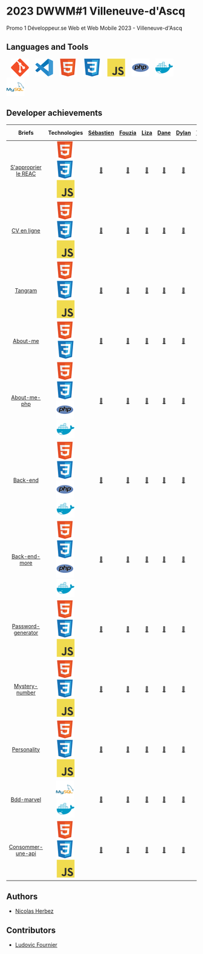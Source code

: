 # 2023 DWWM#1 Villeneuve-d'Ascq

Promo 1 Développeur.se Web et Web Mobile 2023 - Villeneuve-d'Ascq

## Languages and Tools

&nbsp;&nbsp;
![img_git](./profile/img/git.svg)
&nbsp;&nbsp;
![img_vscode](./profile/img/vscode.svg)
&nbsp;&nbsp;
![img_html](./profile/img/html.svg)
&nbsp;&nbsp;
![img_css](./profile/img/css.svg)
&nbsp;&nbsp;
![img_javascript](./profile/img/javascript.svg)
&nbsp;&nbsp;
![img_php](./profile/img/php.svg)
&nbsp;&nbsp;
![img_docker](./profile/img/docker.svg)
&nbsp;&nbsp;
![img_mysql](./profile/img/mysql.svg)

## Developer achievements

| Briefs | Technologies | <a href="https://github.com/Nhours">Sébastien</a> | <a href="https://github.com/SanaSanss">Fouzia</a> | <a href="https://github.com/CybLiz">Liza</a> | <a href="https://github.com/danebourhan">Dane</a> | <a href="https://github.com/Nalyd59">Dylan</a> | <a href="https://github.com/Theo0259">Théo</a> | <a href="https://github.com/Alexisdelecroix">Alexis</a> | <a href="https://github.com/Archimonde32">Killian</a> | <a href="https://github.com/Maryam597">Maryam</a> | <a href="https://github.com/JeanPierreF">Jean-Pierre</a> | <a href="https://github.com/Nekoma59">Renaud</a> | <a href="https://github.com/Charlie-Chap">Charles</a> |
| :----: | :----: | :----: | :----: | :----: | :----: | :----: | :----: | :----: | :----: | :----: | :----: | :----: | :----: |
| [S'approprier le REAC](https://github.com/2023-DWWM-1-Villeneuve-d-Ascq/reac) | ![img_html](./profile/img/html.svg)&nbsp;![img_css](./profile/img/css.svg)&nbsp;![img_javascript](./profile/img/javascript.svg) | <a href="https://github.com/2023-DWWM-1-Villeneuve-d-Ascq/reac-as">🔗</a> | <a href="https://github.com/2023-DWWM-1-Villeneuve-d-Ascq/reac-af">🔗</a> | <a href="https://github.com/2023-DWWM-1-Villeneuve-d-Ascq/reac-bl">🔗</a> | <a href="https://github.com/2023-DWWM-1-Villeneuve-d-Ascq/reac-bad">🔗</a> | <a href="https://github.com/2023-DWWM-1-Villeneuve-d-Ascq/reac-cd">🔗</a> | <a href="https://github.com/2023-DWWM-1-Villeneuve-d-Ascq/reac-dwt">🔗</a> | <a href="https://github.com/2023-DWWM-1-Villeneuve-d-Ascq/reac-da">🔗</a> | <a href="https://github.com/2023-DWWM-1-Villeneuve-d-Ascq/reac-dk">🔗</a> | <a href="https://github.com/2023-DWWM-1-Villeneuve-d-Ascq/reac-dm">🔗</a> | <a href="https://github.com/2023-DWWM-1-Villeneuve-d-Ascq/reac-fjp">🔗</a> | <a href="https://github.com/2023-DWWM-1-Villeneuve-d-Ascq/reac-pr">🔗</a> | <a href="https://github.com/2023-DWWM-1-Villeneuve-d-Ascq/reac-sc">🔗</a> |
| [CV en ligne](https://github.com/2023-DWWM-1-Villeneuve-d-Ascq/cv) | ![img_html](./profile/img/html.svg)&nbsp;![img_css](./profile/img/css.svg)&nbsp;![img_javascript](./profile/img/javascript.svg) | <a href="https://github.com/2023-DWWM-1-Villeneuve-d-Ascq/cv-as">🔗</a> | <a href="https://github.com/2023-DWWM-1-Villeneuve-d-Ascq/cv-af">🔗</a> | <a href="https://github.com/2023-DWWM-1-Villeneuve-d-Ascq/cv-bl">🔗</a> | <a href="https://github.com/2023-DWWM-1-Villeneuve-d-Ascq/cv-bad">🔗</a> | <a href="https://github.com/2023-DWWM-1-Villeneuve-d-Ascq/cv-cd">🔗</a> | <a href="https://github.com/2023-DWWM-1-Villeneuve-d-Ascq/cv-dwt">🔗</a> | <a href="https://github.com/2023-DWWM-1-Villeneuve-d-Ascq/cv-da">🔗</a> | <a href="https://github.com/2023-DWWM-1-Villeneuve-d-Ascq/cv-dk">🔗</a> | <a href="https://github.com/2023-DWWM-1-Villeneuve-d-Ascq/cv-dm">🔗</a> | <a href="https://github.com/2023-DWWM-1-Villeneuve-d-Ascq/cv-fjp">🔗</a> | <a href="https://github.com/2023-DWWM-1-Villeneuve-d-Ascq/cv-pr">🔗</a> | <a href="https://github.com/2023-DWWM-1-Villeneuve-d-Ascq/cv-sc">🔗</a> |
| [Tangram](https://github.com/2023-DWWM-1-Villeneuve-d-Ascq/tangram) | ![img_html](./profile/img/html.svg)&nbsp;![img_css](./profile/img/css.svg)&nbsp;![img_javascript](./profile/img/javascript.svg) | <a href="https://github.com/2023-DWWM-1-Villeneuve-d-Ascq/tangram-as">🔗</a> | <a href="https://github.com/2023-DWWM-1-Villeneuve-d-Ascq/tangram-af">🔗</a> | <a href="https://github.com/2023-DWWM-1-Villeneuve-d-Ascq/tangram-bl">🔗</a> | <a href="https://github.com/2023-DWWM-1-Villeneuve-d-Ascq/tangram-bad">🔗</a> | <a href="https://github.com/2023-DWWM-1-Villeneuve-d-Ascq/tangram-cd">🔗</a> | <a href="https://github.com/2023-DWWM-1-Villeneuve-d-Ascq/tangram-dwt">🔗</a> | <a href="https://github.com/2023-DWWM-1-Villeneuve-d-Ascq/tangram-da">🔗</a> | <a href="https://github.com/2023-DWWM-1-Villeneuve-d-Ascq/tangram-dk">🔗</a> | <a href="https://github.com/2023-DWWM-1-Villeneuve-d-Ascq/tangram-dm">🔗</a> | <a href="https://github.com/2023-DWWM-1-Villeneuve-d-Ascq/tangram-fjp">🔗</a> | <a href="https://github.com/2023-DWWM-1-Villeneuve-d-Ascq/tangram-pr">🔗</a> | <a href="https://github.com/2023-DWWM-1-Villeneuve-d-Ascq/tangram-sc">🔗</a> |
| [About-me](https://github.com/2023-DWWM-1-Villeneuve-d-Ascq/about-me) | ![img_html](./profile/img/html.svg)&nbsp;![img_css](./profile/img/css.svg) | <a href="https://github.com/2023-DWWM-1-Villeneuve-d-Ascq/about-me-as">🔗</a> | <a href="https://github.com/2023-DWWM-1-Villeneuve-d-Ascq/about-me-af">🔗</a> | <a href="https://github.com/2023-DWWM-1-Villeneuve-d-Ascq/about-me-bl">🔗</a> | <a href="https://github.com/2023-DWWM-1-Villeneuve-d-Ascq/about-me-bad">🔗</a> | <a href="https://github.com/2023-DWWM-1-Villeneuve-d-Ascq/about-me-cd">🔗</a> | <a href="https://github.com/2023-DWWM-1-Villeneuve-d-Ascq/about-me-dwt">🔗</a> | <a href="https://github.com/2023-DWWM-1-Villeneuve-d-Ascq/about-me-da">🔗</a> | <a href="https://github.com/2023-DWWM-1-Villeneuve-d-Ascq/about-me-dk">🔗</a> | <a href="https://github.com/2023-DWWM-1-Villeneuve-d-Ascq/about-me-dm">🔗</a> | <a href="https://github.com/2023-DWWM-1-Villeneuve-d-Ascq/about-me-fjp">🔗</a> | <a href="https://github.com/2023-DWWM-1-Villeneuve-d-Ascq/about-me-pr">🔗</a> | <a href="https://github.com/2023-DWWM-1-Villeneuve-d-Ascq/about-me-sc">🔗</a> |
| [About-me-php](https://github.com/2023-DWWM-1-Villeneuve-d-Ascq/about-me-php) | ![img_html](./profile/img/html.svg)&nbsp;![img_css](./profile/img/css.svg)&nbsp;![img_php](./profile/img/php.svg)&nbsp;![img_docker](./profile/img/docker.svg) | <a href="https://github.com/2023-DWWM-1-Villeneuve-d-Ascq/about-me-php-as">🔗</a> | <a href="https://github.com/2023-DWWM-1-Villeneuve-d-Ascq/about-me-php-af">🔗</a> | <a href="https://github.com/2023-DWWM-1-Villeneuve-d-Ascq/about-me-php-bl">🔗</a> | <a href="https://github.com/2023-DWWM-1-Villeneuve-d-Ascq/about-me-php-bad">🔗</a> | <a href="https://github.com/2023-DWWM-1-Villeneuve-d-Ascq/about-me-php-cd">🔗</a> | <a href="https://github.com/2023-DWWM-1-Villeneuve-d-Ascq/about-me-php-dwt">🔗</a> | <a href="https://github.com/2023-DWWM-1-Villeneuve-d-Ascq/about-me-php-da">🔗</a> | <a href="https://github.com/2023-DWWM-1-Villeneuve-d-Ascq/about-me-php-dk">🔗</a> | <a href="https://github.com/2023-DWWM-1-Villeneuve-d-Ascq/about-me-php-dm">🔗</a> | <a href="https://github.com/2023-DWWM-1-Villeneuve-d-Ascq/about-me-php-fjp">🔗</a> | <a href="https://github.com/2023-DWWM-1-Villeneuve-d-Ascq/about-me-php-pr">🔗</a> | <a href="https://github.com/2023-DWWM-1-Villeneuve-d-Ascq/about-me-php-sc">🔗</a> |
| [Back-end](https://github.com/2023-DWWM-1-Villeneuve-d-Ascq/back-end) | ![img_html](./profile/img/html.svg)&nbsp;![img_css](./profile/img/css.svg)&nbsp;![img_php](./profile/img/php.svg)&nbsp;![img_docker](./profile/img/docker.svg) | <a href="https://github.com/2023-DWWM-1-Villeneuve-d-Ascq/back-end-as">🔗</a> | <a href="https://github.com/2023-DWWM-1-Villeneuve-d-Ascq/back-end-af">🔗</a> | <a href="https://github.com/2023-DWWM-1-Villeneuve-d-Ascq/back-end-bl">🔗</a> | <a href="https://github.com/2023-DWWM-1-Villeneuve-d-Ascq/back-end-bad">🔗</a> | <a href="https://github.com/2023-DWWM-1-Villeneuve-d-Ascq/back-end-cd">🔗</a> | <a href="https://github.com/2023-DWWM-1-Villeneuve-d-Ascq/back-end-dwt">🔗</a> | <a href="https://github.com/2023-DWWM-1-Villeneuve-d-Ascq/back-end-da">🔗</a> | <a href="https://github.com/2023-DWWM-1-Villeneuve-d-Ascq/back-end-dk">🔗</a> | <a href="https://github.com/2023-DWWM-1-Villeneuve-d-Ascq/back-end-dm">🔗</a> | <a href="https://github.com/2023-DWWM-1-Villeneuve-d-Ascq/back-end-fjp">🔗</a> | <a href="https://github.com/2023-DWWM-1-Villeneuve-d-Ascq/back-end-pr">🔗</a> | <a href="https://github.com/2023-DWWM-1-Villeneuve-d-Ascq/back-end-sc">🔗</a> |
| [Back-end-more](https://github.com/2023-DWWM-1-Villeneuve-d-Ascq/back-end-more) | ![img_html](./profile/img/html.svg)&nbsp;![img_css](./profile/img/css.svg)&nbsp;![img_php](./profile/img/php.svg)&nbsp;![img_docker](./profile/img/docker.svg) | <a href="https://github.com/2023-DWWM-1-Villeneuve-d-Ascq/back-end-more-as">🔗</a> | <a href="https://github.com/2023-DWWM-1-Villeneuve-d-Ascq/back-end-more-af">🔗</a> | <a href="https://github.com/2023-DWWM-1-Villeneuve-d-Ascq/back-end-more-bl">🔗</a> | <a href="https://github.com/2023-DWWM-1-Villeneuve-d-Ascq/back-end-more-bad">🔗</a> | <a href="https://github.com/2023-DWWM-1-Villeneuve-d-Ascq/back-end-more-cd">🔗</a> | <a href="https://github.com/2023-DWWM-1-Villeneuve-d-Ascq/back-end-more-dwt">🔗</a> | <a href="https://github.com/2023-DWWM-1-Villeneuve-d-Ascq/back-end-more-da">🔗</a> | <a href="https://github.com/2023-DWWM-1-Villeneuve-d-Ascq/back-end-more-dk">🔗</a> | <a href="https://github.com/2023-DWWM-1-Villeneuve-d-Ascq/back-end-more-dm">🔗</a> | <a href="https://github.com/2023-DWWM-1-Villeneuve-d-Ascq/back-end-more-fjp">🔗</a> | <a href="https://github.com/2023-DWWM-1-Villeneuve-d-Ascq/back-end-more-pr">🔗</a> | <a href="https://github.com/2023-DWWM-1-Villeneuve-d-Ascq/back-end-more-sc">🔗</a> |
| [Password-generator](https://github.com/2023-DWWM-1-Villeneuve-d-Ascq/password-generator) | ![img_html](./profile/img/html.svg)&nbsp;![img_css](./profile/img/css.svg)&nbsp;![img_javascript](./profile/img/javascript.svg) | <a href="https://github.com/2023-DWWM-1-Villeneuve-d-Ascq/password-generator-as">🔗</a> | <a href="https://github.com/2023-DWWM-1-Villeneuve-d-Ascq/password-generator-af">🔗</a> | <a href="https://github.com/2023-DWWM-1-Villeneuve-d-Ascq/password-generator-bl">🔗</a> | <a href="https://github.com/2023-DWWM-1-Villeneuve-d-Ascq/password-generator-bad">🔗</a> | <a href="https://github.com/2023-DWWM-1-Villeneuve-d-Ascq/password-generator-cd">🔗</a> | <a href="https://github.com/2023-DWWM-1-Villeneuve-d-Ascq/password-generator-dwt">🔗</a> | <a href="https://github.com/2023-DWWM-1-Villeneuve-d-Ascq/password-generator-da">🔗</a> | <a href="https://github.com/2023-DWWM-1-Villeneuve-d-Ascq/password-generator-dk">🔗</a> | <a href="https://github.com/2023-DWWM-1-Villeneuve-d-Ascq/password-generator-dm">🔗</a> | <a href="https://github.com/2023-DWWM-1-Villeneuve-d-Ascq/password-generator-fjp">🔗</a> | <a href="https://github.com/2023-DWWM-1-Villeneuve-d-Ascq/password-generator-pr">🔗</a> | <a href="https://github.com/2023-DWWM-1-Villeneuve-d-Ascq/password-generator-sc">🔗</a> |
| [Mystery-number](https://github.com/2023-DWWM-1-Villeneuve-d-Ascq/mystery-number) | ![img_html](./profile/img/html.svg)&nbsp;![img_css](./profile/img/css.svg)&nbsp;![img_javascript](./profile/img/javascript.svg) | <a href="https://github.com/2023-DWWM-1-Villeneuve-d-Ascq/mystery-number-as">🔗</a> | <a href="https://github.com/2023-DWWM-1-Villeneuve-d-Ascq/mystery-number-af">🔗</a> | <a href="https://github.com/2023-DWWM-1-Villeneuve-d-Ascq/mystery-number-bl">🔗</a> | <a href="https://github.com/2023-DWWM-1-Villeneuve-d-Ascq/mystery-number-bad">🔗</a> | <a href="https://github.com/2023-DWWM-1-Villeneuve-d-Ascq/mystery-number-cd">🔗</a> | <a href="https://github.com/2023-DWWM-1-Villeneuve-d-Ascq/mystery-number-dwt">🔗</a> | <a href="https://github.com/2023-DWWM-1-Villeneuve-d-Ascq/mystery-number-da">🔗</a> | <a href="https://github.com/2023-DWWM-1-Villeneuve-d-Ascq/mystery-number-dk">🔗</a> | <a href="https://github.com/2023-DWWM-1-Villeneuve-d-Ascq/mystery-number-dm">🔗</a> | <a href="https://github.com/2023-DWWM-1-Villeneuve-d-Ascq/mystery-number-fjp">🔗</a> | <a href="https://github.com/2023-DWWM-1-Villeneuve-d-Ascq/mystery-number-pr">🔗</a> | <a href="https://github.com/2023-DWWM-1-Villeneuve-d-Ascq/mystery-number-sc">🔗</a> |
| [Personality](https://github.com/2023-DWWM-1-Villeneuve-d-Ascq/personality) | ![img_html](./profile/img/html.svg)&nbsp;![img_css](./profile/img/css.svg)&nbsp;![img_javascript](./profile/img/javascript.svg) | <a href="https://github.com/2023-DWWM-1-Villeneuve-d-Ascq/personality-as">🔗</a> | <a href="https://github.com/2023-DWWM-1-Villeneuve-d-Ascq/personality-af">🔗</a> | <a href="https://github.com/2023-DWWM-1-Villeneuve-d-Ascq/personality-bl">🔗</a> | <a href="https://github.com/2023-DWWM-1-Villeneuve-d-Ascq/personality-bad">🔗</a> | <a href="https://github.com/2023-DWWM-1-Villeneuve-d-Ascq/personality-cd">🔗</a> | <a href="https://github.com/2023-DWWM-1-Villeneuve-d-Ascq/personality-dwt">🔗</a> | <a href="https://github.com/2023-DWWM-1-Villeneuve-d-Ascq/personality-da">🔗</a> | <a href="https://github.com/2023-DWWM-1-Villeneuve-d-Ascq/personality-dk">🔗</a> | <a href="https://github.com/2023-DWWM-1-Villeneuve-d-Ascq/personality-dm">🔗</a> | <a href="https://github.com/2023-DWWM-1-Villeneuve-d-Ascq/personality-fjp">🔗</a> | <a href="https://github.com/2023-DWWM-1-Villeneuve-d-Ascq/personality-pr">🔗</a> | <a href="https://github.com/2023-DWWM-1-Villeneuve-d-Ascq/personality-sc">🔗</a> |
| [Bdd-marvel](https://github.com/2023-DWWM-1-Villeneuve-d-Ascq/bdd-marvel) | ![img_mysql](./profile/img/mysql.svg)&nbsp;![img_docker](./profile/img/docker.svg) | <a href="https://github.com/2023-DWWM-1-Villeneuve-d-Ascq/bdd-marvel-as">🔗</a> | <a href="https://github.com/2023-DWWM-1-Villeneuve-d-Ascq/bdd-marvel-af">🔗</a> | <a href="https://github.com/2023-DWWM-1-Villeneuve-d-Ascq/bdd-marvel-bl">🔗</a> | <a href="https://github.com/2023-DWWM-1-Villeneuve-d-Ascq/bdd-marvel-bad">🔗</a> | <a href="https://github.com/2023-DWWM-1-Villeneuve-d-Ascq/bdd-marvel-cd">🔗</a> | <a href="https://github.com/2023-DWWM-1-Villeneuve-d-Ascq/bdd-marvel-dwt">🔗</a> | <a href="https://github.com/2023-DWWM-1-Villeneuve-d-Ascq/bdd-marvel-da">🔗</a> | <a href="https://github.com/2023-DWWM-1-Villeneuve-d-Ascq/bdd-marvel-dk">🔗</a> | <a href="https://github.com/2023-DWWM-1-Villeneuve-d-Ascq/bdd-marvel-dm">🔗</a> | <a href="https://github.com/2023-DWWM-1-Villeneuve-d-Ascq/bdd-marvel-fjp">🔗</a> | <a href="https://github.com/2023-DWWM-1-Villeneuve-d-Ascq/bdd-marvel-pr">🔗</a> | <a href="https://github.com/2023-DWWM-1-Villeneuve-d-Ascq/bdd-marvel-sc">🔗</a> |
| [Consommer-une-api](https://github.com/2023-DWWM-1-Villeneuve-d-Ascq/consommer-une-api) | ![img_html](./profile/img/html.svg)&nbsp;![img_css](./profile/img/css.svg)&nbsp;![img_javascript](./profile/img/javascript.svg) | <a href="https://github.com/2023-DWWM-1-Villeneuve-d-Ascq/consommer-une-api-as">🔗</a> | <a href="https://github.com/2023-DWWM-1-Villeneuve-d-Ascq/consommer-une-api-af">🔗</a> | <a href="https://github.com/2023-DWWM-1-Villeneuve-d-Ascq/consommer-une-api-bl">🔗</a> | <a href="https://github.com/2023-DWWM-1-Villeneuve-d-Ascq/consommer-une-api-bad">🔗</a> | <a href="https://github.com/2023-DWWM-1-Villeneuve-d-Ascq/consommer-une-api-cd">🔗</a> | <a href="https://github.com/2023-DWWM-1-Villeneuve-d-Ascq/consommer-une-api-dwt">🔗</a> | <a href="https://github.com/2023-DWWM-1-Villeneuve-d-Ascq/consommer-une-api-da">🔗</a> | <a href="https://github.com/2023-DWWM-1-Villeneuve-d-Ascq/consommer-une-api-dk">🔗</a> | <a href="https://github.com/2023-DWWM-1-Villeneuve-d-Ascq/consommer-une-api-dm">🔗</a> | <a href="https://github.com/2023-DWWM-1-Villeneuve-d-Ascq/consommer-une-api-fjp">🔗</a> | <a href="https://github.com/2023-DWWM-1-Villeneuve-d-Ascq/consommer-une-api-pr">🔗</a> | <a href="https://github.com/2023-DWWM-1-Villeneuve-d-Ascq/consommer-une-api-sc">🔗</a> |

## Authors

* [Nicolas Herbez](https://github.com/nicolas-herbez)

## Contributors

* [Ludovic Fournier](https://github.com/ludo62)
